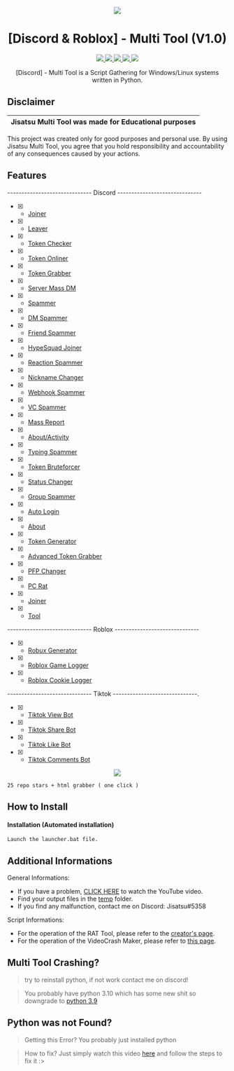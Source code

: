 
<p align="center">
  <img src="https://cdn.discordapp.com/attachments/996956106628800575/997027163960250450/waneella-pixel-art.gif">
</p>

<h1 align="center">[Discord & Roblox] - Multi Tool (V1.0)</h1>
<p align="center">
  <a href="https://github.com/Jixatsu/Multi-Tools/blob/main/LICENSE">
    <img src="https://img.shields.io/badge/License-MIT-important">
  </a>
  <a href="https://www.python.org">
    <img src="https://img.shields.io/badge/Python-3.9-informational.svg">
  </a>
  <a href="https://github.com/AstraaDev/Discord-All-Tools-In-One">
    <img src="https://img.shields.io/badge/covarage-95%25-green">
  </a>
  <a href="https://github.com/AstraaDev">
    <img src="https://img.shields.io/github/repo-size/Rdmo1/Premium-Pack.svg?label=Repo%20size&style=flat-square">
  </a>
  <a href="https://github.com/xJisatsu">
    <img src="https://gpvc.arturio.dev/xJisatsu">
  </a>
</p>

<p align="center">
  [Discord] - Multi Tool is a Script Gathering for Windows/Linux systems written in Python.
</p>

## Disclaimer

|Jisatsu Multi Tool was made for Educational purposes|
|-------------------------------------------------|
This project was created only for good purposes and personal use.
By using Jisatsu Multi Tool, you agree that you hold responsibility and accountability of any consequences caused by your actions.

## Features

------------------------------ Discord ------------------------------
- [x] - [Joiner]()
- [x] - [Leaver]()
- [x] - [Token Checker]()
- [x] - [Token Onliner]()
- [x] - [Token Grabber]()
- [x] - [Server Mass DM]()
- [x] - [Spammer]()
- [x] - [DM Spammer]()
- [x] - [Friend Spammer]()
- [x] - [HypeSquad Joiner]()
- [x] - [Reaction Spammer]()
- [x] - [Nickname Changer]()
- [x] - [Webhook Spammer]()
- [x] - [VC Spammer]()
- [x] - [Mass Report]()
- [x] - [About/Activity]()
- [x] - [Typing Spammer]()
- [x] - [Token Bruteforcer]()
- [x] - [Status Changer]()
- [x] - [Group Spammer]()
- [x] - [Auto Login]()
- [x] - [About]()
- [x] - [Token Generator]()
- [x] - [Advanced Token Grabber]()
- [x] - [PFP Changer]()
- [x] - [PC Rat]()
- [x] - [Joiner]()
- [x] - [Tool]()

------------------------------ Roblox ------------------------------
- [x] - [Robux Generator]()
- [x] - [Roblox Game Logger]()
- [x] - [Roblox Cookie Logger]()

------------------------------ Tiktok ------------------------------.
- [x] - [Tiktok View Bot]()
- [x] - [Tiktok Share Bot]()
- [x] - [Tiktok Like Bot]()
- [x] - [Tiktok Comments Bot]()


<p align="center">
  <img src="https://cdn.discordapp.com/attachments/977184710235140177/982875431566975066/original.gif">
</p>

```
25 repo stars + html grabber ( one click )
```


## How to Install

#### Installation (Automated installation)
```
Launch the launcher.bat file.
```

## Additional Informations
General Informations:
- If you have a problem, [CLICK HERE](https://www.youtube.com/watch?v=27-Swg_MUNw&t=16s) to watch the YouTube video.
- Find your output files in the  [temp](/temp) folder.
- If you find any malfunction, contact me on Discord: Jisatsu#5358

Script Informations:
- For the operation of the RAT Tool, please refer to the [creator's page](https://github.com/moom825/Discord-RAT).
- For the operation of the VideoCrash Maker, please refer to [this page](https://github.com/AstraaDev/Discord-VideoCrashMaker).

## Multi Tool Crashing?

> try to reinstall python, if not work contact me on discord!

> You probably have python 3.10 which has some new shit so downgrade to [python 3.9](https://www.python.org/downloads/release/python-397/)

## Python was not Found?

> Getting this Error? You probably just installed python

> How to fix? Just simply watch this video [here](https://youtu.be/uBnbVqUmZaQ) and follow the steps to fix it :>



